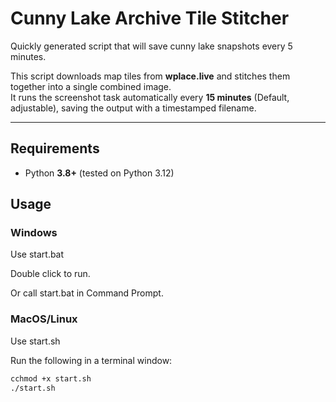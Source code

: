# Cunny Lake Archive Tile Stitcher

Quickly generated script that will save cunny lake snapshots every 5 minutes.

This script downloads map tiles from **wplace.live** and stitches them together into a single combined image.  
It runs the screenshot task automatically every **15 minutes** (Default, adjustable), saving the output with a timestamped filename.

---

## Requirements
- Python **3.8+** (tested on Python 3.12)

## Usage

### Windows

Use start.bat

Double click to run.

Or call start.bat in Command Prompt.

### MacOS/Linux

Use start.sh

Run the following in a terminal window:

```sh
cchmod +x start.sh
./start.sh
```